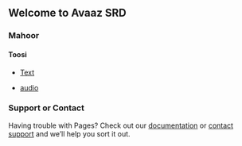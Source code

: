 ## Welcome to Avaaz SRD


### Mahoor

#### Toosi

- [Text](https://github.com/sarasrd/avaaz/files/7654132/mahoor_toosi.pdf)

- [audio](https://user-images.githubusercontent.com/95536232/144714293-17d5335d-b698-4448-af71-f7701cf51c0b.mp4)



### Support or Contact

Having trouble with Pages? Check out our [documentation](https://docs.github.com/categories/github-pages-basics/) or [contact support](https://support.github.com/contact) and we’ll help you sort it out.
